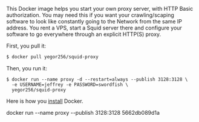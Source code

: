 This Docker image helps you start your own proxy server, with HTTP Basic
authorization. You may need this if you want your crawling/scaping software
to look like constantly going to the Network from the same IP address. You
rent a VPS, start a Squid server there and configure your software to
go everywhere through an explicit HTTP(S) proxy.

First, you pull it:

```bash
$ docker pull yegor256/squid-proxy
```

Then, you run it:

```
$ docker run --name proxy -d --restart=always --publish 3128:3128 \
  -e USERNAME=jeffrey -e PASSWORD=swordfish \
  yegor256/squid-proxy
```

Here is how you [install](https://docs.docker.com/install/) Docker.


docker run --name proxy --publish 3128:3128 5662db089d1a
